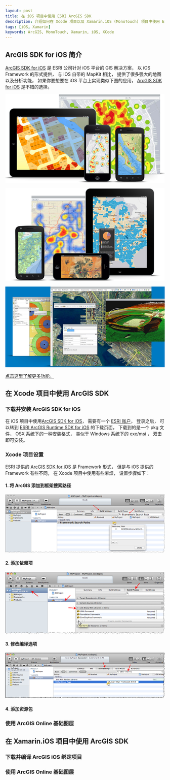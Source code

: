 ```yaml
---
layout: post
title: 在 iOS 项目中使用 ESRI ArcGIS SDK
description: 介绍如何在 Xcode 项目以及 Xamarin.iOS (MonoTouch) 项目中使用 ESRI ArcGIS SDK
tags: [iOS, Xamarin]
keywords: ArcGIS, MonoTouch, Xamarin, iOS, XCode
---
```


## ArcGIS SDK for iOS 简介 ##

[ArcGIS SDK for iOS][1] 是 ESRI 公司针对 iOS 平台的 GIS 解决方案， 以 iOS Framework 的形式提供， 与 iOS 自带的 MapKit 相比， 提供了很多强大的地图以及分析功能， 如果你要想要在 iOS 平台上实现类似下图的应用， [ArcGIS SDK for iOS][1] 是不错的选择。

![arcgis-org](/assets/post-images/arcgis-org.jpg)

![comm-at-large](/assets/post-images/comm-at-large.jpg)

![arcgis-tech2](/assets/post-images/arcgis-tech2.jpg)

[点击这里了解更多功能。][2]

## 在 Xcode 项目中使用 ArcGIS SDK ##

### 下载并安装 ArcGIS SDK for iOS ###

在 iOS 项目中使用[ArcGIS SDK for iOS][1]， 需要有一个 [ESRI 账户][3]， 登录之后， 可以转到 [ESRI ArcGIS Runtime SDK for iOS][4] 的下载页面， 下载到的是一个 pkg 文件， OSX 系统下的一种安装格式， 类似于 Windows 系统下的 exe/msi ， 双击即可安装。

### Xcode 项目设置 ###

ESRI 提供的 [ArcGIS SDK for iOS][1] 是 Framework 形式， 但是与 iOS 提供的 Framework 有些不同， 在 Xcode 项目中使用有些麻烦， 设置步骤如下：

#### 1. 将 ArcGIS 添加到框架搜索路径 ####

![add-arcgis-to-framework-search-path](/assets/post-images/add-arcgis-to-framework-search-path.png)

#### 2. 添加依赖项 ####

![add-dependet-library](/assets/post-images/add-dependet-library.png)

#### 3. 修改编译选项 ####

![modity-build-flags](/assets/post-images/modity-build-flags.png)

#### 4. 添加资源包 ####

### 使用 ArcGIS Online 基础图层 ###

## 在 Xamarin.iOS 项目中使用 ArcGIS SDK ##

### 下载并编译 ArcGIS iOS 绑定项目 ###

### 使用 ArcGIS Online 基础图层

[1]: https://developers.arcgis.com/en/ios/
[2]: https://developers.arcgis.com/en/features/
[3]: https://developers.arcgis.com/en/sign-in/
[4]: http://www.esri.com/apps/products/download/index.cfm#ArcGIS_Runtime_SDK_for_iOS